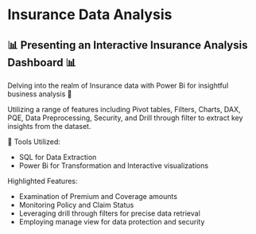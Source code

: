 # Insurance Data Analysis

## 📊 Presenting an Interactive Insurance Analysis Dashboard 📊

Delving into the realm of Insurance data with Power Bi for insightful business analysis 🌟

Utilizing a range of features including Pivot tables, Filters, Charts, DAX, PQE, Data Preprocessing, Security, and Drill through filter to extract key insights from the dataset.

🔧 Tools Utilized:
- SQL for Data Extraction
- Power Bi for Transformation and Interactive visualizations

Highlighted Features:
- Examination of Premium and Coverage amounts
- Monitoring Policy and Claim Status
- Leveraging drill through filters for precise data retrieval
- Employing manage view for data protection and security
